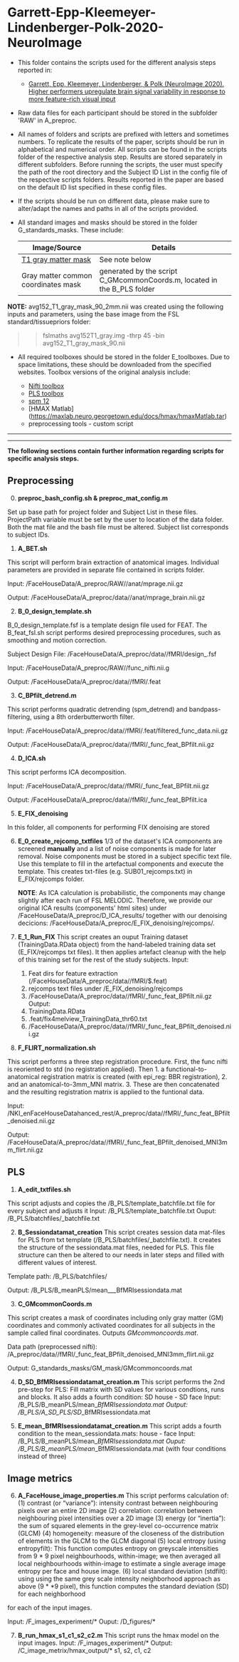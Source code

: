 # Garrett-Epp-Kleemeyer-Lindenberger-Polk-2020-NeuroImage


* This folder contains the scripts used for the different analysis steps reported in:

	* [Garrett, Epp, Kleemeyer, Lindenberger, & Polk (NeuroImage 2020). Higher performers upregulate brain signal variability in response to more feature-rich visual input](https://www.sciencedirect.com/science/article/pii/S1053811920303232)

* Raw data files for each participant should be stored in the subfolder 'RAW' in A_preproc.

* All names of folders and scripts are prefixed with letters and sometimes numbers. To replicate the results of the paper, scripts should be run in alphabetical and numerical order. All scripts can be found in the scripts folder of the respective analysis step. Results are stored separately in different subfolders. Before running the scripts, the user must specify the path of the root directory  and the Subject ID List in the config file of the respective scripts folders. Results reported in the paper are based on the default ID list specified in these config files.

* If the scripts should be run on different data, please make sure to alter/adapt the names and paths in all of the scripts provided. 

* All standard images and masks should be stored in the folder G_standards_masks. These include:

    | Image/Source | Details |
    | ------ | ------ |
    | [T1 gray matter mask](https://fsl.fmrib.ox.ac.uk/fsldownloads_registration) | See note below |
    | Gray matter common coordinates mask | generated by the script C_GMcommonCoords.m, located in the B_PLS folder |

**NOTE:** avg152_T1_gray_mask_90_2mm.nii was created using the following inputs and parameters, using the base image from the FSL standard/tissuepriors folder:

>> fslmaths avg152T1_gray.img -thrp 45 -bin avg152_T1_gray_mask_90.nii

* All required toolboxes should be stored in the folder E_toolboxes. Due to space limitations, these should be downloaded from the specified websites. Toolbox versions of the original analysis include:

    * [Nifti toolbox](https://de.mathworks.com/matlabcentral/fileexchange/8797-tools-for-nifti-and-analyze-image) 
    * [PLS toolbox](https://www.rotman-baycrest.on.ca/index.php?section=84) 
    * [spm 12](http://www.fil.ion.ucl.ac.uk/spm/)
    * [HMAX Matlab] (https://maxlab.neuro.georgetown.edu/docs/hmax/hmaxMatlab.tar)
	* preprocessing tools - custom script
---
---
**The following sections contain further information regarding scripts for specific analysis steps.**

## Preprocessing

0. **preproc_bash_config.sh & preproc_mat_config.m**

 Set up base path for project folder and Subject List in these files. ProjectPath variable must be set by the user to location of the data folder. Both the mat file and the bash file must be altered. Subject list corresponds to subject IDs. 

1. **A_BET.sh**

 This script will perform brain extraction of anatomical images. Individual parameters are provided in separate file contained in scripts folder.
 
 Input: /FaceHouseData/A_preproc/RAW/<ID>/anat/mprage.nii.gz
 
 Output: /FaceHouseData/A_preproc/data/<ID>/anat/mprage_brain.nii.gz

2. **B_0_design_template.sh**
 
 B_0_design_template.fsf is a template design file used for FEAT. The B_feat_fsl.sh script performs desired preprocessing procedures, such as smoothing and motion correction.
 
 Subject Design File: /FaceHouseData/A_preproc/data/<ID>/fMRI/design_<ID>.fsf
 
 Input: /FaceHouseData/A_preproc/RAW/<ID>/func_nifti.nii.g
 
 Output: /FaceHouseData/A_preproc/data/<ID>/fMRI/<ID>.feat

3. **C_BPfilt_detrend.m**
 
 This script performs quadratic detrending (spm_detrend) and bandpass-filtering, using a 8th orderbutterworth filter.
 
 Input: /FaceHouseData/A_preproc/data/<ID>/fMRI/<ID>.feat/filtered_func_data.nii.gz
 
 Output: /FaceHouseData/A_preproc/data/<ID>/fMRI/<ID>_func_feat_BPfilt.nii.gz
 
4. **D_ICA.sh**

 This script performs ICA decomposition. 

 Input: /FaceHouseData/A_preproc/data/<ID>/fMRI/<ID>_func_feat_BPfilt.nii.gz
 
 Output: /FaceHouseData/A_preproc/data/<ID>/fMRI/<ID>_func_feat_BPfilt.ica
 
5. **E_FIX_denoising**

 In this folder, all components for performing FIX denoising are stored

6. **E_0_create_rejcomp_txtfiles**
    1/3 of the dataset's ICA components are screened **manually** and a list of noise components is made for later removal. Noise components must be stored in a subject specific text file. Use this template to fill in the artefactual components and execute the template. This creates txt-files (e.g. SUB01_rejcomps.txt) in E_FIX/rejcomps folder. 
 
    **NOTE**: As ICA calculation is probabilistic, the components may change slightly after each run of FSL MELODIC. Therefore, we provide our original ICA results (components' html sites) under /FaceHouseData/A_preproc/D_ICA_results/ together with our denoising decicions: /FaceHouseData/A_preproc/E_FIX_denoising/rejcomps/. 

7. **E_1_Run_FIX**
    This script creates an ouput Training dataset (TrainingData.RData object) from the hand-labeled training data set (E_FIX/rejcomps txt files). It then applies artefact cleanup with the help of this training set for the rest of the study subjects.
    Input:  
    1. Feat dirs for feature extraction (/FaceHouseData/A_preproc/data/<ID>/fMRI/$<ID>.feat)
    2. rejcomps text files under /E_FIX_denoising/rejcomps
    3. /FaceHouseData/A_preproc/data/<ID>/fMRI/<ID>_func_feat_BPfilt.nii.gz
    Output: 
    1. TrainingData.RData 
    2. <ID>.feat/fix4melview_TrainingData_thr60.txt
    3. /FaceHouseData/A_preproc/data/<ID>/fMRI/<ID>_func_feat_BPfilt_denoised.nii.gz

  
8. **F_FLIRT_normalization.sh**

 This script performs a three step registration procedure. First, the func nifti is reoriented to std (no registration applied). Then 1. a functional-to-anatomical registration matrix is created (with epi_reg: BBR registration), 2. and an anatomical-to-3mm_MNI matrix. 3. These are then concatenated and the resulting registration matrix is applied to the funtional data.

 Input: /NKI_enFaceHouseDatahanced_rest/A_preproc/data/<ID>/fMRI/<ID>_func_feat_BPfilt_denoised.nii.gz
 
 Output: /FaceHouseData/A_preproc/data/<ID>/fMRI/<ID>_func_feat_BPfilt_denoised_MNI3mm_flirt.nii.gz

 
## PLS

1. **A_edit_txtfiles.sh**

 This script adjusts and copies the /B_PLS/template_batchfile.txt file for every subject and adjusts it
 Input: /B_PLS/template_batchfile.txt
 Ouput: /B_PLS/batchfiles/<ID>_batchfile.txt

2. **B_Sessiondatamat_creation**
 This script creates session data mat-files for PLS from txt template (/B_PLS/batchfiles/<ID>_batchfile.txt). It creates the structure of the sessiondata.mat files, needed for PLS. This file structure can then be altered to our needs in later steps and filled with different values of interest.

 Template path: /B_PLS/batchfiles/
 
 Output: /B_PLS/B_meanPLS/mean_<PROJECT>_<ID>_BfMRIsessiondata.mat 

3. **C_GMcommonCoords.m**

 This script creates a mask of coordinates including only gray matter (GM) coordinates and commonly activated coordinates for all subjects in the sample called final coordinates. Outputs _GMcommoncoords.mat_.

 Data path (preprocessed nifti): /A_preproc/data/<ID>/fMRI/<ID>_func_feat_BPfilt_denoised_MNI3mm_flirt.nii.gz
 
 Output: G_standards_masks/GM_mask/GMcommoncoords.mat

4. **D_SD_BfMRIsessiondatamat_creation.m**
This script performs the 2nd pre-step for PLS: Fill matrix with SD values for various condtions, runs and blocks. It also adds a fourth condition: SD house - SD face
Input: /B_PLS/B_meanPLS/mean_<PROJECT>_<ID>_BfMRIsessiondata.mat 
Output: /B_PLS/A_SD_PLS/SD_<PROJECT>_<ID>_BfMRIsessiondata.mat 

5. **E_mean_BfMRIsessiondatamat_creation.m**
This script adds a fourth condition to the mean_sessiondata.mats: house - face 
Input: /B_PLS/B_meanPLS/mean_<PROJECT>_<ID>_BfMRIsessiondata.mat 
Ouput: /B_PLS/B_meanPLS/mean_<PROJECT>_<ID>_BfMRIsessiondata.mat (with four conditions instead of three)

## Image metrics
6. **A_FaceHouse_image_properties.m**
This script performs calculation of:
(1) contrast (or “variance”): intensity contrast between neighbouring pixels over an entire 2D image 
(2) correlation: correlation between neighbouring pixel intensities over a 2D image
(3) energy (or “inertia”): the sum of squared elements in the grey-level co-occurrence matrix (GLCM)
(4) homogeneity: measure of the closeness of the distribution of elements in the GLCM to the GLCM diagonal
(5) local entropy (using entropyfilt): This function computes entropy on greyscale intensities from 9 * 9 pixel neighbourhoods, within-image; we then averaged all local neighbourhoods within-image to estimate a single average image entropy per face and house image. 
(6) local standard deviation (stdfilt): using using the same grey scale intensity neighborhood approach as above (9 * *9 pixel), this function computes the standard deviation (SD) for each neighborhood

for each of the input images. 

Input: /F_images_experiment/*
Ouput: /D_figures/*

7. **B_run_hmax_s1_c1_s2_c2.m**
This script runs the hmax model on the input images. 
Input: /F_images_experiment/*
Output: /C_image_metrix/hmax_output/*
     s1, s2, c1, c2
